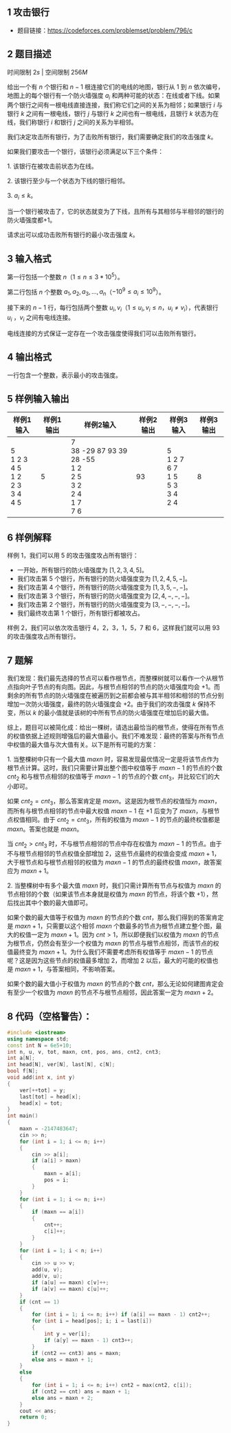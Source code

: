 ## 1 攻击银行
- 题目链接：https://codeforces.com/problemset/problem/796/c

## 2 题目描述 
时间限制 $2s$   |   空间限制 $256M$

给出一个有 $n$ 个银行和 $n-1$ 根连接它们的电线的地图，银行从 $1$ 到 $n$ 依次编号，地图上的每个银行有一个防火墙强度 $a_i$ 和两种可能的状态：在线或者下线。如果两个银行之间有一根电线直接连接，我们称它们之间的关系为相邻；如果银行 $i$ 与银行 $k$ 之间有一根电线，银行 $j$ 与银行 $k$ 之间也有一根电线，且银行 $k$ 状态为在线，我们称银行 $i$ 和银行 $j$ 之间的关系为半相邻。

我们决定攻击所有银行，为了击败所有银行，我们需要确定我们的攻击强度 $k$。

如果我们要攻击一个银行，该银行必须满足以下三个条件：

$1.$ 该银行在被攻击前状态为在线。

$2.$ 该银行至少与一个状态为下线的银行相邻。

$3.$ $a_i \le k$。

当一个银行被攻击了，它的状态就变为了下线，且所有与其相邻与半相邻的银行的防火墙强度都$+1$。

请求出可以成功击败所有银行的最小攻击强度 $k$。

## 3 输入格式

第一行包括一个整数 $n$（$1 \le n \le 3 * 10^5$）。

第二行包括 $n$ 个整数 $a_1,a_2,a_3,...,a_n$（$-10^9 \le a_i \le 10^9$）。

接下来的 $n-1$ 行，每行包括两个整数 $u_i, v_i$（$1 \le u_i, v_i \le n$，$u_i \ne v_i$），代表银行 $u_i$ ，$v_i$ 之间有电线连接。

电线连接的方式保证一定存在一个攻击强度使得我们可以击败所有银行。

## 4 输出格式
一行包含一个整数，表示最小的攻击强度。

## 5 样例输入输出

| 样例1输入                                       | 样例1输出 | 样例2输入                                                    | 样例2输出 | 样例3输入                                       | 样例3输出 |
| ----------------------------------------------- | --------- | ------------------------------------------------------------ | --------- | ----------------------------------------------- | --------- |
| 5<br/>1 2 3 4 5<br/>1 2<br/>2 3<br/>3 4<br/>4 5 | 5         | 7<br/>38 -29 87 93 39 28 -55<br/>1 2<br/>2 5<br/>3 2<br/>2 4<br/>1 7<br/>7 6 | 93        | 5<br/>1 2 7 6 7<br/>1 5<br/>5 3<br/>3 4<br/>2 4 | 8         |

## 6 样例解释
样例 $1$，我们可以用 $5$ 的攻击强度攻占所有银行：

- 一开始，所有银行的防火墙强度为 $[1, 2, 3, 4, 5]$。
- 我们攻击第 $5$ 个银行，所有银行的防火墙强度变为 $[1,2,4,5,-]$。
- 我们攻击第 $4$ 个银行，所有银行的防火墙强度变为 $[1,3,5,-,-]$。
- 我们攻击第 $3$ 个银行，所有银行的防火墙强度变为 $[2,4,-,-,-]$。
- 我们攻击第 $2$ 个银行，所有银行的防火墙强度变为 $[3,-,-,-,-]$。
- 我们最终攻击第 $1$ 个银行，所有银行都被攻占。

样例 $2$，我们可以依次攻击银行 $4$，$2$，$3$，$1$，$5$，$7$ 和 $6$，这样我们就可以用 $93$ 的攻击强度攻占所有银行。

## 7 题解
我们发现：我们最先选择的节点可以看作根节点，而整棵树就可以看作一个从根节点指向叶子节点的有向图。因此，与根节点相邻的节点的防火墙强度均会 $+1$。而剩余的所有节点的防火墙强度在被遍历到之前都会被与其半相邻和相邻的节点分别增加一次防火墙强度，最终的防火墙强度会 $+2$。由于我们的攻击强度 $k$ 保持不变，所以 $k$ 的最小值就是该树的中所有节点的防火墙强度在增加后的最大值。

综上，题目可以被简化成：给出一棵树，请选出最恰当的根节点，使得在所有节点的权值依据上述规则增强后的最大值最小。我们不难发现：最终的答案与所有节点中权值的最大值与次大值有关。以下是所有可能的方案：

$1.$ 当整棵树中只有一个最大值 $maxn$ 时，容易发现最优情况一定是将该节点作为根节点计算。这时，我们只需要计算出整个图中权值等于 $maxn - 1$ 的节点的个数 $cnt_2$ 和与根节点相邻的权值等于 $maxn - 1$ 的节点的个数 $cnt_3$，并比较它们的大小即可。

如果 $cnt_2 = cnt_3$，那么答案肯定是 $maxn$。这是因为根节点的权值恒为 $maxn$，而所有与根节点相邻的节点中最大权值 $maxn - 1$ 在 $+1$ 后变为了 $maxn$，与根节点权值相同。由于 $cnt_2 = cnt_3$，所有的权值为 $maxn - 1$ 的节点的最终权值都是 $maxn$。答案也就是 $maxn$。

当 $cnt_2 > cnt_3$ 时，不与根节点相邻的节点中存在权值为 $maxn - 1$ 的节点。由于不与根节点相邻的节点权值全部增加 $2$，这些节点最终的权值会变成 $maxn + 1$，大于根节点和与根节点相邻的权值为 $maxn - 1$ 的节点的最终权值 $maxn$，故答案应为 $maxn + 1$。

$2.$ 当整棵树中有多个最大值 $maxn$ 时，我们只需计算所有节点与权值为 $maxn$ 的节点相邻的个数（如果该节点本身就是权值为 $maxn$ 的节点，将该个数 $+1$），然后找出其中个数的最大值即可。

如果个数的最大值等于权值为 $maxn$ 的节点的个数 $cnt$，那么我们得到的答案肯定是 $maxn + 1$，只需要以这个相邻 $maxn$ 个数最多的节点为根节点建立整个图，最大的权值一定为 $maxn+1$。因为 $cnt>1$，所以即便我们以权值为 $maxn$ 的节点为根节点，仍然会有至少一个权值为 $maxn$ 的节点与根节点相邻，而该节点的权值最终变为 $maxn + 1$。为什么我们不需要考虑所有权值等于 $maxn - 1$ 的节点呢？这是因为这些节点的权值最多增加 $2$，而增加 $2$ 以后，最大的可能的权值也是 $maxn + 1$，与答案相同，不影响答案。

如果个数的最大值小于权值为 $maxn$ 的节点的个数 $cnt$，那么无论如何建图肯定会有至少一个权值为 $maxn$ 的节点不与根节点相邻，因此答案一定为 $maxn + 2$。

## 8 代码（空格警告）：

```c++
#include <iostream>
using namespace std;
const int N = 6e5+10;
int n, u, v, tot, maxn, cnt, pos, ans, cnt2, cnt3;
int a[N];
int head[N], ver[N], last[N], c[N];
bool f[N];
void add(int x, int y)
{
    ver[++tot] = y;
    last[tot] = head[x];
    head[x] = tot;
}
int main()
{
    maxn = -2147483647;
    cin >> n;
    for (int i = 1; i <= n; i++)
    {
        cin >> a[i];
        if (a[i] > maxn)
        {
            maxn = a[i];
            pos = i;
        }
    }
    for (int i = 1; i <= n; i++)
    {
        if (maxn == a[i])
        {
            cnt++;
            c[i]++;
        }
    }
    for (int i = 1; i < n; i++)
    {
        cin >> u >> v;
        add(u, v);
        add(v, u);
        if (a[u] == maxn) c[v]++;
        if (a[v] == maxn) c[u]++;
    }
    if (cnt == 1)
    {
        for (int i = 1; i <= n; i++) if (a[i] == maxn - 1) cnt2++;
        for (int i = head[pos]; i; i = last[i])
        {
            int y = ver[i];
            if (a[y] == maxn - 1) cnt3++;
        }
        if (cnt2 == cnt3) ans = maxn;
        else ans = maxn + 1;
    }
    else
    {
        for (int i = 1; i <= n; i++) cnt2 = max(cnt2, c[i]);
        if (cnt2 == cnt) ans = maxn + 1;
        else ans = maxn + 2;
    }
    cout << ans;
    return 0;
}
```


